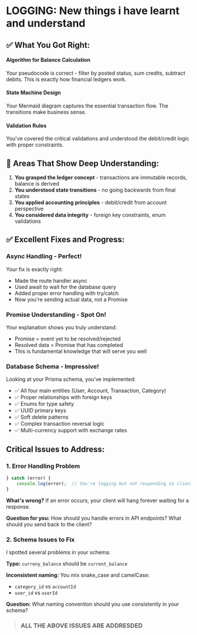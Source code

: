 # LOGGING: New things i have learnt and understand

## ✅ What You Got Right:

#### **Algorithm for Balance Calculation**

Your pseudocode is correct - filter by posted status, sum credits, subtract debits. This is exactly how financial ledgers work.

#### **State Machine Design**

Your Mermaid diagram captures the essential transaction flow. The transitions make business sense.

#### **Validation Rules**

You've covered the critical validations and understood the debit/credit logic with proper constraints.

## **🎯 Areas That Show Deep Understanding:**

1. **You grasped the ledger concept** - transactions are immutable records, balance is derived
2. **You understood state transitions** - no going backwards from final states
3. **You applied accounting principles** - debit/credit from account perspective
4. **You considered data integrity** - foreign key constraints, enum validations

## ✅ Excellent Fixes and Progress:

### Async Handling - Perfect!

Your fix is exactly right:

- Made the route handler async
- Used await to wait for the database query
- Added proper error handling with try/catch
- Now you're sending actual data, not a Promise

### Promise Understanding - Spot On!

Your explanation shows you truly understand:

- Promise = event yet to be resolved/rejected
- Resolved data = Promise that has completed
- This is fundamental knowledge that will serve you well

### Database Schema - Impressive!

Looking at your Prisma schema, you've implemented:

- ✅ All four main entities (User, Account, Transaction, Category)
- ✅ Proper relationships with foreign keys
- ✅ Enums for type safety
- ✅ UUID primary keys
- ✅ Soft delete patterns
- ✅ Complex transaction reversal logic
- ✅ Multi-currency support with exchange rates

## Critical Issues to Address:

### 1. Error Handling Problem

```ts
} catch (error) {
    console.log(error);  // You're logging but not responding to client
}
```

**What's wrong?** If an error occurs, your client will hang forever waiting for a response.

**Question for you:** How should you handle errors in API endpoints? What should you send back to the client?

### 2. Schema Issues to Fix

I spotted several problems in your schema:

**Typo:** `curreny_balance` should be `current_balance`

**Inconsistent naming:** You mix snake_case and camelCase:

- `category_id` vs `accountId`
- `user_id` vs `userId`

**Question:** What naming convention should you use consistently in your schema?

> ### ALL THE ABOVE ISSUES ARE ADDRESDED
